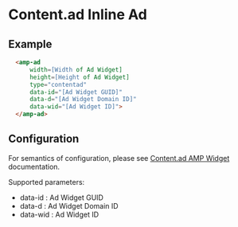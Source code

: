 <!---
Copyright 2015 The AMP HTML Authors. All Rights Reserved.

Licensed under the Apache License, Version 2.0 (the "License");
you may not use this file except in compliance with the License.
You may obtain a copy of the License at

      http://www.apache.org/licenses/LICENSE-2.0

Unless required by applicable law or agreed to in writing, software
distributed under the License is distributed on an "AS-IS" BASIS,
WITHOUT WARRANTIES OR CONDITIONS OF ANY KIND, either express or implied.
See the License for the specific language governing permissions and
limitations under the License.
-->

# Content.ad Inline Ad

## Example

```html
  <amp-ad 
      width=[Width of Ad Widget]
      height=[Height of Ad Widget]
      type="contentad"
      data-id="[Ad Widget GUID]"
      data-d="[Ad Widget Domain ID]"
      data-wid="[Ad Widget ID]">
  </amp-ad>
```

## Configuration

For semantics of configuration, please see [Content.ad AMP Widget](http://help.content.ad/how-can-i-make-widget-amp-mobile-site/) documentation.

Supported parameters:

- data-id : Ad Widget GUID
- data-d : Ad Widget Domain ID
- data-wid : Ad Widget ID
